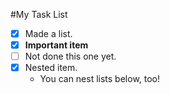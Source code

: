 #My Task List
- [x] Made a list.
- [x] **Important item**
- [ ] Not done this one yet.
- [x] Nested item.
  - You can nest lists below, too!
